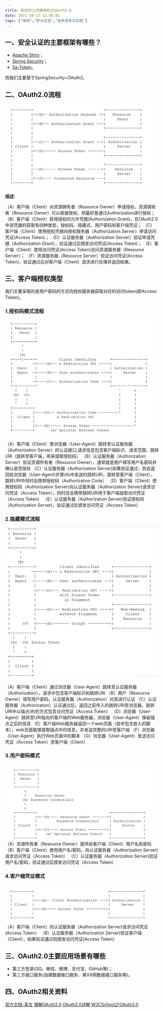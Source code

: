 ```yaml
---
title: 我在M2公司做架构之OAuth2.0
date: 2021-10-17 12:46:01
tags: ["架构","职业生涯","技术思考与实践"]
---
```


## 一、安全认证的主要框架有哪些？
- [Apache Shiro](https://shiro.apache.org/)；
- [Spring Security](https://spring.io/projects/spring-security)；
- [Sa-Token](https://sa-token.dev33.cn/)。

而我们主要基于SpringSecurity+OAuth2。
<!--more-->

## 二、OAuth2.0流程
![图一](我在M2公司做架构之OAuth2-0/01.png)

**描述:**

（A）客户端（Client）向资源拥有者（Resource Owner）申请授权，资源拥有者（Resource Owner）可以直接授权，但最好是通过Autherization进行授权；
（B）客户端（Client）获得授权的允许凭据(Authorization Grant)，在OAuth2.0中该凭据的获取有四种类型，授权码、隐藏式、用户密码和客户端凭证；
（C）客户端（Client）使用授权凭据向授权服务器（Authorization Server）申请访问凭证(Access Token)；
（D）认证服务器（Authorization Server）验证申请凭据（Authorization Grant），验证通过后颁发访问凭证(Access Token)；
（E）客户端（Client）使用访问凭证(Access Token)访问资源服务器（Resource Server）；
（F）资源服务器（Resource Server）验证访问凭证(Access Token)，验证通过后对客户端（Client）请求进行处理并返回结果。


## 三、客户端授权类型
我们主要采取的是用户密码的方式向授权服务器获取对应的访问token(即Access Token)。

### 1.授权码模式流程
![图二](我在M2公司做架构之OAuth2-0/02.png)

（A）客户端（Client）使浏览器（User-Agent）跳转至认证服务器（Authorization Server）的认证接口,请求信息包含客户端标识、请求范围、跳转URI（跳转至客户端，用来提取授权码）
（B）认证服务器（Authorization Server）验证资源所有者（Resource Owner），通常就是用户填写用户名密码并确认是否授权
（C）认证服务器（Authorization Server)如果验证通过，则会返回给浏览器（User-Agent)步骤(A)中发送的跳转URI，跳转至客户端（Client），跳转URI中同时会携带授权码（Authorization Code）
（D）客户端（Client）使用授权码（Authorization Server)向认证服务器（Authorization Server)请求访问凭证（Access Token），同时还会携带跳转URI用于客户端提取访问凭证（Access Token）
（E）认证服务器（Authorization Server)验证授权码（Authorization Server)，验证通过后颁发访问凭证（Access Token）

### 2.隐藏模式流程
![图三](我在M2公司做架构之OAuth2-0/03.png)

（A）客户端（Client）通过浏览器（User-Agent）跳转至认证服务器（Authorization），请求中包含客户端标识和跳转URI
（B）用户（Resource Owner）填写用户密码，认证服务器（Authorization）对其进行认证
（C）认证服务器（Authorization）认证通过后，返回之前传入的跳转URI至浏览器，跳转URI中以锚点(#)的方式包含访问凭证（Access Token）
（D）浏览器（User-Agent）跳转至URI指向的客户端的Web服务器，浏览器（User-Agent）保留锚点之后的信息
（E）客户端Web服务器返回一个web页面（其中包含嵌入的脚本），web页面能够提取锚点中的信息，并发送完整的URI至客户端
（F）浏览器（User-Agent）执行Web页面中的脚本
（G）浏览器（User-Agent）发送访问凭证（Access Token）至客户端（Client）

### 3.用户密码模式
![图四](我在M2公司做架构之OAuth2-0/04.png)
（A）资源所有者（Resource Owner）提供给客户端（Client）用户名和密码
（B）客户端（Client）使用用户名/密码，向认证服务器（Authorization Server)请求访问凭证（Access Token）
（C）认证服务器（Authorization Server)验证用户名/密码，验证通过后颁发访问凭证（Access Token）


### 4.客户端凭证模式
![图五](我在M2公司做架构之OAuth2-0/05.png)
（A）客户端（Client）向认证服务器（Authorization Server)请求访问凭证(Access Token）
（B）认证服务器（Authorization Server)验证客户端（Client），如果验证通过则颁发访问凭证(Access Token）

## 三、OAuth2.0主要应用场景有哪些
- 第三方登录(QQ、微信、微博、支付宝、GitHub等)；
- 第三方接口服务(自建数据接口服务、某XX网数据接口服务等)。

## 四、OAuth2相关资料
[官方文档-英文](https://oauth.net/2/)
[理解OAuth2.0](https://www.ruanyifeng.com/blog/2014/05/oauth_2_0.html)
[OAuth2.0详解](https://zhuanlan.zhihu.com/p/89020647)
[W3CSchool之OAuth2.0](https://www.w3cschool.cn/oauth2/)
